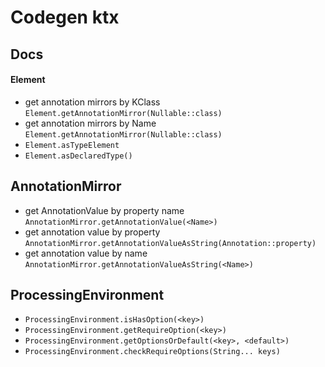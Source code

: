 # Codegen ktx

## Docs
#### Element
- get annotation mirrors by KClass `Element.getAnnotationMirror(Nullable::class)`
- get annotation mirrors by Name `Element.getAnnotationMirror(Nullable::class)`
- `Element.asTypeElement`
- `Element.asDeclaredType()`

## AnnotationMirror
- get AnnotationValue by property name `AnnotationMirror.getAnnotationValue(<Name>)`
- get annotation value by property `AnnotationMirror.getAnnotationValueAsString(Annotation::property)` 
- get annotation value by name `AnnotationMirror.getAnnotationValueAsString(<Name>)`

## ProcessingEnvironment
- `ProcessingEnvironment.isHasOption(<key>)`
- `ProcessingEnvironment.getRequireOption(<key>)`
- `ProcessingEnvironment.getOptionsOrDefault(<key>, <default>)`
- `ProcessingEnvironment.checkRequireOptions(String... keys)`
